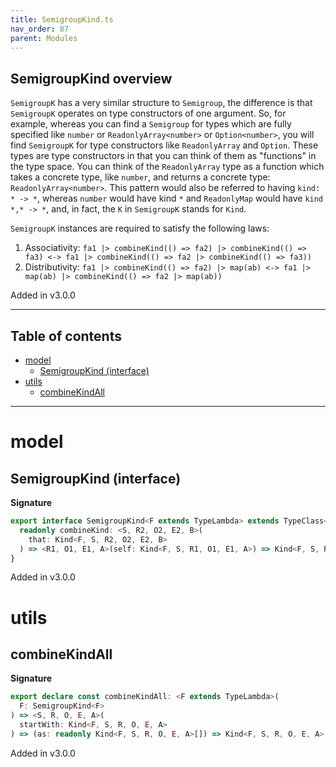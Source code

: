 ```yaml
---
title: SemigroupKind.ts
nav_order: 87
parent: Modules
---
```


## SemigroupKind overview

`SemigroupK` has a very similar structure to `Semigroup`, the difference is that `SemigroupK` operates on type
constructors of one argument. So, for example, whereas you can find a `Semigroup` for types which are fully
specified like `number` or `ReadonlyArray<number>` or `Option<number>`, you will find `SemigroupK` for type constructors like `ReadonlyArray` and `Option`.
These types are type constructors in that you can think of them as "functions" in the type space.
You can think of the `ReadonlyArray` type as a function which takes a concrete type, like `number`, and returns a concrete type: `ReadonlyArray<number>`.
This pattern would also be referred to having `kind: * -> *`, whereas `number` would have kind `*` and `ReadonlyMap` would have `kind *,* -> *`,
and, in fact, the `K` in `SemigroupK` stands for `Kind`.

`SemigroupK` instances are required to satisfy the following laws:

1. Associativity: `fa1 |> combineKind(() => fa2) |> combineKind(() => fa3) <-> fa1 |> combineKind(() => fa2 |> combineKind(() => fa3))`
2. Distributivity: `fa1 |> combineKind(() => fa2) |> map(ab) <-> fa1 |> map(ab) |> combineKind(() => fa2 |> map(ab))`

Added in v3.0.0

---

<h2 class="text-delta">Table of contents</h2>

- [model](#model)
  - [SemigroupKind (interface)](#semigroupkind-interface)
- [utils](#utils)
  - [combineKindAll](#combinekindall)

---

# model

## SemigroupKind (interface)

**Signature**

```ts
export interface SemigroupKind<F extends TypeLambda> extends TypeClass<F> {
  readonly combineKind: <S, R2, O2, E2, B>(
    that: Kind<F, S, R2, O2, E2, B>
  ) => <R1, O1, E1, A>(self: Kind<F, S, R1, O1, E1, A>) => Kind<F, S, R1 & R2, O1 | O2, E1 | E2, A | B>
}
```

Added in v3.0.0

# utils

## combineKindAll

**Signature**

```ts
export declare const combineKindAll: <F extends TypeLambda>(
  F: SemigroupKind<F>
) => <S, R, O, E, A>(
  startWith: Kind<F, S, R, O, E, A>
) => (as: readonly Kind<F, S, R, O, E, A>[]) => Kind<F, S, R, O, E, A>
```

Added in v3.0.0
